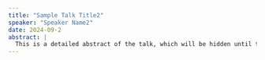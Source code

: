 ```yaml
---
title: "Sample Talk Title2"
speaker: "Speaker Name2"
date: 2024-09-2
abstract: |
  This is a detailed abstract of the talk, which will be hidden until the user clicks the title.
---
```

